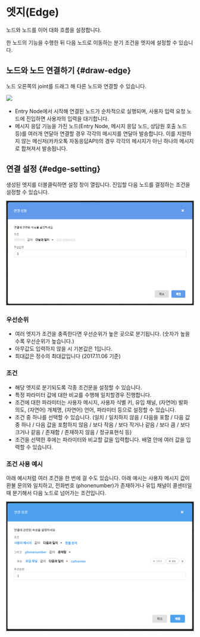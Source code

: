 # 엣지\(Edge\)

노드와 노드를 이어 대화 흐름을 설정합니다.

한 노드의 기능을 수행한 뒤 다음 노드로 이동하는 분기 조건을 엣지에 설정할 수 있습니다.

## 노드와 노드 연결하기 {#draw-edge}

노드 오른쪽의 joint를 드래그 해 다른 노드와 연결할 수 있습니다.

![](blob:https://www.gitbook.com/215fdf38-b011-4462-906d-96377bc44bcc)

* Entry Node에서 시작해 연결된 노드가 순차적으로 실행되며, 사용자 입력 요청 노드에 진입하면 사용자의 입력을 대기합니다.
* 메시지 응답 기능을 가진 노드\(Entry Node, 메시지 응답 노드, 상담원 호출 노드 등\)를 여러개 연달아 연결할 경우 각각의 메시지를 연달아 발송합니다. 이를 지원하지 않는 메신저\(카카오톡 자동응답API\)의 경우 각각의 메시지가 아닌 하나의 메시지로 합쳐져서 발송됩니다.

## 연결 설정 {#edge-setting}

생성된 엣지를 더블클릭하면 설정 창이 열립니다. 진입할 다음 노드를 결정하는 조건을 설정할 수 있습니다.

![](../../.gitbook/assets/edge.PNG)

### 우선순위

* 여러 엣지가 조건을 충족한다면 우선순위가 높은 곳으로 분기됩니다. \(숫자가 높을수록 우선순위가 높습니다.\)
* 아무값도 입력하지 않을 시 기본값은 1입니다.
* 최대값은 정수의 최대값입니다 \(2017.11.06 기준\)

### 조건

* 해당 엣지로 분기되도록 각종 조건문을 설정할 수 있습니다.
* 특정 파라미터 값에 대한 비교를 수행해 일치할경우 진행합니다.
* 조건에 대한 파라미터는 사용자 메시지, 사용자 식별 키, 유입 채널, \(자연어\) 발화 의도, \(자연어\) 개체명, \(자연어\) 언어, 파라미터 등으로 설정할 수 있습니다.
* 조건 중 하나를 선택할 수 있습니다. \(일치 / 일치하지 않음 / 다음을 포함 / 다음 값 중 하나 / 다음 값을 포함하지 않음 / 보다 작음 / 보다 작거나 같음 / 보다 큼 / 보다 크거나 같음 / 존재함 / 존재하지 않음 / 정규표현식 등\)
* 조건을 선택한 후에는 파라미터와 비교할 값을 입력합니다. 배열 안에 여러 값을 입력할 수 있습니다.

### 조건 사용 예시

아래 예시처럼 여러 조건을 한 번에 걸 수도 있습니다. 아래 예시는 사용자 메시지 값이 환불 문의와 일치하고, 전화번호 \(phonenumber\)가 존재하거나 유입 채널이 콜센터일 때 분기해서 다음 노드로 넘어가는 조건입니다.

![](../../.gitbook/assets/conditional.png)

